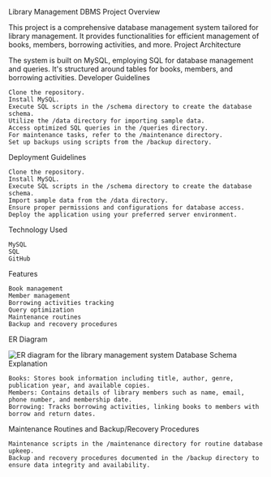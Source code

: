 Library Management DBMS
Project Overview

This project is a comprehensive database management system tailored for library management. It provides functionalities for efficient management of books, members, borrowing activities, and more.
Project Architecture

The system is built on MySQL, employing SQL for database management and queries. It's structured around tables for books, members, and borrowing activities.
Developer Guidelines

    Clone the repository.
    Install MySQL.
    Execute SQL scripts in the /schema directory to create the database schema.
    Utilize the /data directory for importing sample data.
    Access optimized SQL queries in the /queries directory.
    For maintenance tasks, refer to the /maintenance directory.
    Set up backups using scripts from the /backup directory.

Deployment Guidelines

    Clone the repository.
    Install MySQL.
    Execute SQL scripts in the /schema directory to create the database schema.
    Import sample data from the /data directory.
    Ensure proper permissions and configurations for database access.
    Deploy the application using your preferred server environment.

Technology Used

    MySQL
    SQL
    GitHub

Features

    Book management
    Member management
    Borrowing activities tracking
    Query optimization
    Maintenance routines
    Backup and recovery procedures

ER Diagram

![ER diagram for the library management system](https://github.com/syeedahmed/Library-Management-DBMS/er_diagram_image)
Database Schema Explanation

    Books: Stores book information including title, author, genre, publication year, and available copies.
    Members: Contains details of library members such as name, email, phone number, and membership date.
    Borrowing: Tracks borrowing activities, linking books to members with borrow and return dates.

Maintenance Routines and Backup/Recovery Procedures

    Maintenance scripts in the /maintenance directory for routine database upkeep.
    Backup and recovery procedures documented in the /backup directory to ensure data integrity and availability.
